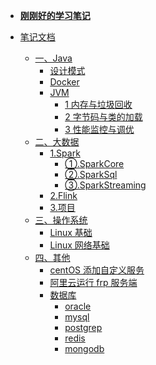 - [**刚刚好的学习笔记**](README.md)

- [笔记文档](doc/READEM.md)

  - [一、Java](doc/java/README.md)
    - [设计模式](doc/java/design-patterns/README.md)
    - [Docker](doc/java/docker/README.md)
    - [JVM](doc/java/jvm/README.md)
      - [1 内存与垃圾回收](doc/java/jvm/1.md)
      - [2 字节码与类的加载](doc/java/jvm/2.md)
      - [3 性能监控与调优](doc/java/jvm/3.md)
  - [二、大数据](doc/大数据/README.md)
    - [1.Spark](doc/大数据/spark/spark.md)
      - [①.SparkCore](doc/大数据/spark/spark-core.md)
      - [②.SparkSql](doc/大数据/spark/SparkSql.md)
      - [③.SparkStreaming](doc/大数据/spark/SparkStreaming.md)
    - [2.Flink](doc/大数据/flink/flink.md)
    - [3.项目](doc/大数据/project/readme.md)
  - [三、操作系统](doc/OperatingSystem/README.md)
    - [Linux 基础](doc/OperatingSystem/Linux/Linux.md)
    - [Linux 网络基础](doc/OperatingSystem/Linux/Linux%20网络基础篇.md)
  - [四、其他](doc/other/readme.md)
    - [centOS 添加自定义服务](doc/other/linux/CentOS7添加自定义服务.md)
    - [阿里云运行 frp 服务端](doc/other/linux/NAT内网穿透/阿里云运行frp服务端.md)
    - [数据库](doc/other/database/readme.md)
      - [oracle](doc/other/database/oracle/readme.md)
      - [mysql]()
      - [postgrep]()
      - [redis]()
      - [mongodb]()

<!-- - **其他**

  - [致谢](doc/文档/致谢.md)
  - [将要做的事](doc/文档/将要做的事.md)
  - [贡献代码](doc/文档/贡献代码.md) -->
